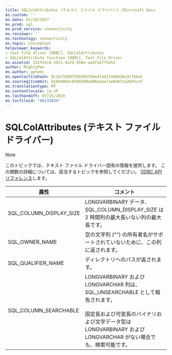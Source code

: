 ```yaml
---
title: SQLColAttributes (テキスト ファイル ドライバー) |Microsoft Docs
ms.custom: ''
ms.date: 01/19/2017
ms.prod: sql
ms.prod_service: connectivity
ms.reviewer: ''
ms.technology: connectivity
ms.topic: conceptual
helpviewer_keywords:
- text file driver [ODBC], SQLColAttributes
- SQLColAttribute function [ODBC], Text File Driver
ms.assetid: 132fd1c0-1921-4a7d-910e-aedf1bff5453
author: MightyPen
ms.author: genemi
ms.openlocfilehash: 8c16718587358d03fb9e47ad17448436a317bbdc
ms.sourcegitcommit: b2464064c0566590e486a3aafae6d67ce2645cef
ms.translationtype: MT
ms.contentlocale: ja-JP
ms.lasthandoff: 07/15/2019
ms.locfileid: "68132634"
---
```

# <a name="sqlcolattributes-text-file-driver"></a>SQLColAttributes (テキスト ファイル ドライバー)
> [!NOTE]  
>  このトピックでは、テキスト ファイル ドライバー固有の情報を提供します。 この関数の詳細については、該当するトピックを参照してください。 [ODBC API リファレンス](../../odbc/reference/syntax/odbc-api-reference.md)します。  
  
|属性|コメント|  
|---------------|--------------|  
|SQL_COLUMN_DISPLAY_SIZE|LONGVARBINARY データ、SQL_COLUMN_DISPLAY_SIZE は 2 時間列の最大長いない列の最大長です。|  
|SQL_OWNER_NAME|空の文字列 ("") の所有者名がサポートされていないために、この列に返されます。|  
|SQL_QUALIFIER_NAME|ディレクトリへのパスが返されます。|  
|SQL_COLUMN_SEARCHABLE|LONGVARBINARY および LONGVARCHAR 列は、SQL_UNSEARCHABLE として報告されます。<br /><br /> 固定長および可変長のバイナリおよび文字データ型は LONGVARBINARY および LONGVARCHAR がない場合でも、検索可能です。|
